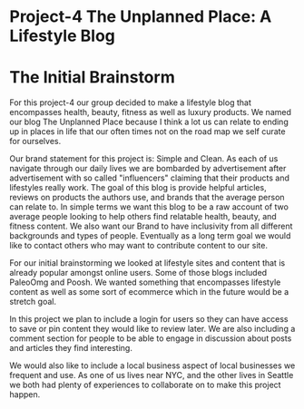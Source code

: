 # Project-4 The Unplanned Place: A Lifestyle Blog 

# The Initial Brainstorm 

For this project-4 our group decided to make a lifestyle blog that encompasses health, beauty, fitness as well as luxury products. We named our blog The Unplanned Place because I think a lot us can relate to ending up in places in life that our often times not on the road map we self curate for ourselves. 

Our brand statement for this project is: Simple and Clean. As each of us navigate through our daily lives we are bombarded by advertisement after advertisement with so called "influencers" claiming that their products and lifestyles really work. The goal of this blog  is provide helpful articles, reviews on products the authors use, and brands that the average person can relate to. In simple terms we want this blog to be a raw account of two average people looking to help others find relatable health, beauty, and fitness content. We also want our Brand to have inclusivity from all different backgrounds and types of people. Eventually as a long term goal we would like to contact others who may want to contribute content to our site.

For our initial brainstorming we looked at lifestyle sites and content that is already popular amongst online users. Some of those blogs included PaleoOmg
and Poosh. We wanted something that encompasses lifestyle content as well as some sort of ecommerce which in the future would be a stretch goal. 

In this project we plan to include a login for users so they can have access to save or pin content they would like to review later. We are also including a 
comment section for people to be able to engage in discussion about posts and articles they find interesting. 

We would also like to include a local business aspect of local businesses we frequent and use. As one of us lives near NYC, and the other lives in Seattle we both had plenty of experiences to collaborate on to make this project happen. 

